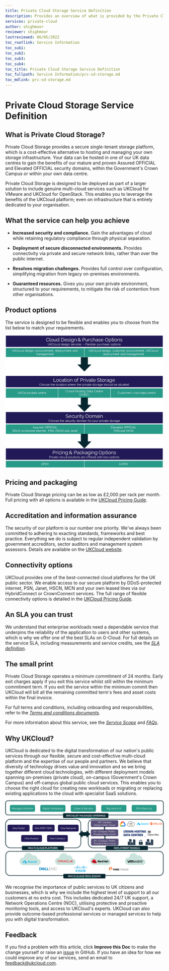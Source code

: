 ```yaml
---
title: Private Cloud Storage Service Definition
description: Provides an overview of what is provided by the Private Cloud Storage service
services: private-cloud
author: shighmoor
reviewer: shighmoor
lastreviewed: 06/05/2022
toc_rootlink: Service Information
toc_sub1: 
toc_sub2:
toc_sub3:
toc_sub4:
toc_title: Private Cloud Storage Service Definition
toc_fullpath: Service Information/prc-sd-storage.md
toc_mdlink: prc-sd-storage.md
---
```


# Private Cloud Storage Service Definition

## What is Private Cloud Storage?

Private Cloud Storage provides a secure single-tenant storage platform, which is a cost-effective alternative to hosting and managing your own storage infrastructure. Your data can be hosted in one of our UK data centres to gain the benefits of our mature and proven Assured OFFICIAL and Elevated OFFICIAL security domains, within the Government's Crown Campus or within your own data centre.

Private Cloud Storage is designed to be deployed as part of a larger solution to include genuine multi-cloud services such as UKCloud for VMware and UKCloud for OpenStack. This enables you to leverage the benefits of the UKCloud platform; even on infrastructure that is entirely dedicated to your organisation.

## What the service can help you achieve

- **Increased security and compliance.** Gain the advantages of cloud while retaining regulatory compliance through physical separation.

- **Deployment of secure disconnected environments.** Provides connectivity via private and secure network links, rather than over the public internet.

- **Resolves migration challenges.** Provides full control over configuration, simplifying migration from legacy on-premises environments.

- **Guaranteed resources.** Gives you your own private environment, structured to your requirements, to mitigate the risk of contention from other organisations.

## Product options

The service is designed to be flexible and enables you to choose from the list below to match your requirements.

![Private Cloud Storage product options](images/prc-storage-product-options-g13.png)

## Pricing and packaging

Private Cloud Storage pricing can be as low as £2,000 per rack per month. Full pricing with all options is available in the [UKCloud Pricing Guide](https://ukcloud.com/pricing-guide).

## Accreditation and information assurance

The security of our platform is our number one priority. We've always been committed to adhering to exacting standards, frameworks and best practice. Everything we do is subject to regular independent validation by government accreditors, sector auditors and management system assessors. Details are available on the [UKCloud website](https://ukcloud.com/governance/).

## Connectivity options

UKCloud provides one of the best-connected cloud platforms for the UK public sector. We enable access to our secure platform by DDoS-protected internet, PSN, Janet, HSCN, MCN and your own leased lines via our HybridConnect or CrownConnect services. The full range of flexible connectivity options is detailed in the [UKCloud Pricing Guide](https://ukcloud.com/pricing-guide).

## An SLA you can trust

We understand that enterprise workloads need a dependable service that underpins the reliability of the application to users and other systems, which is why we offer one of the best SLAs on G-Cloud. For full details on the service SLA, including measurements and service credits, see the [*SLA definition*](../other/other-ref-sla-definition.md).

## The small print

Private Cloud Storage operates a minimum commitment of 24 months. Early exit charges apply if you exit this service whilst still within the minimum commitment term. If you exit the service within the minimum commit then UKCloud will bill all the remaining committed term's fees and asset costs within the final invoice.

For full terms and conditions, including onboarding and responsibilities, refer to the [*Terms and conditions documents*](../other/other-ref-terms-and-conditions.md).

For more information about this service, see the [*Service Scope*](prc-sco-storage.md) and [*FAQs*](prc-faq-storage.md).

## Why UKCloud?

UKCloud is dedicated to the digital transformation of our nation's public services through our flexible, secure and cost-effective multi-cloud platform and the expertise of our people and partners. We believe that diversity of technology drives value and innovation and so we bring together different cloud technologies, with different deployment models spanning on-premises (private cloud), on-campus (Government's Crown Campus) and off-campus global public cloud services. This enables you to choose the right cloud for creating new workloads or migrating or replacing existing applications to the cloud with specialist SaaS solutions.

![UKCloud services](images/ukc-services-g13.png)

We recognise the importance of public services to UK citizens and businesses, which is why we include the highest level of support to all our customers at no extra cost. This includes dedicated 24/7 UK support, a Network Operations Centre (NOC), utilising protective and proactive monitoring tools, and access to UKCloud's experts. UKCloud can also provide outcome-based professional services or managed services to help you with digital transformation.

## Feedback

If you find a problem with this article, click **Improve this Doc** to make the change yourself or raise an [issue](https://github.com/UKCloud/documentation/issues) in GitHub. If you have an idea for how we could improve any of our services, send an email to <feedback@ukcloud.com>.
